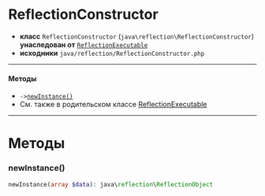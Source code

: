 # ReflectionConstructor

- **класс** `ReflectionConstructor` (`java\reflection\ReflectionConstructor`) **унаследован от** [`ReflectionExecutable`](https://github.com/VenityStudio/java-reflection-ext/blob/master/api-docs/classes/java/reflection/ReflectionExecutable.ru.md)
- **исходники** `java/reflection/ReflectionConstructor.php`

---

#### Методы

- `->`[`newInstance()`](#method-newinstance)
- См. также в родительском классе [ReflectionExecutable](https://github.com/VenityStudio/java-reflection-ext/blob/master/api-docs/classes/java/reflection/ReflectionExecutable.ru.md)

---
# Методы

<a name="method-newinstance"></a>

### newInstance()
```php
newInstance(array $data): java\reflection\ReflectionObject
```